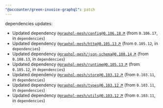 ```yaml
---
"@accounter/green-invoice-graphql": patch
---
```

dependencies updates:
  - Updated dependency [`@graphql-mesh/config@0.106.18` ↗︎](https://www.npmjs.com/package/@graphql-mesh/config/v/0.106.18) (from `0.106.17`, in `dependencies`)
  - Updated dependency [`@graphql-mesh/http@0.105.13` ↗︎](https://www.npmjs.com/package/@graphql-mesh/http/v/0.105.13) (from `0.105.12`, in `dependencies`)
  - Updated dependency [`@graphql-mesh/json-schema@0.108.14` ↗︎](https://www.npmjs.com/package/@graphql-mesh/json-schema/v/0.108.14) (from `0.108.13`, in `dependencies`)
  - Updated dependency [`@graphql-mesh/runtime@0.105.13` ↗︎](https://www.npmjs.com/package/@graphql-mesh/runtime/v/0.105.13) (from `0.105.12`, in `dependencies`)
  - Updated dependency [`@graphql-mesh/store@0.103.12` ↗︎](https://www.npmjs.com/package/@graphql-mesh/store/v/0.103.12) (from `0.103.11`, in `dependencies`)
  - Updated dependency [`@graphql-mesh/types@0.103.12` ↗︎](https://www.npmjs.com/package/@graphql-mesh/types/v/0.103.12) (from `0.103.11`, in `dependencies`)
  - Updated dependency [`@graphql-mesh/utils@0.103.12` ↗︎](https://www.npmjs.com/package/@graphql-mesh/utils/v/0.103.12) (from `0.103.11`, in `dependencies`)
